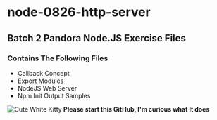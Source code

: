 # node-0826-http-server
## Batch 2 Pandora Node.JS Exercise Files
### Contains The Following Files
* Callback Concept
* Export Modules
* NodeJS Web Server
* Npm Init Output Samples

![Cute White Kitty](https://media.giphy.com/media/vFKqnCdLPNOKc/giphy.gif)
**Please start this GitHub, I'm curious what It does**
